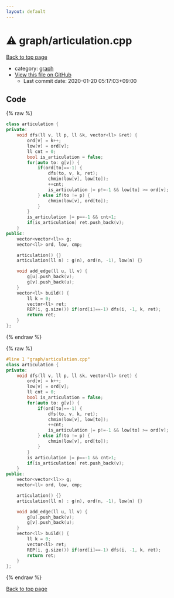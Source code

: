 ```yaml
---
layout: default
---
```


<!-- mathjax config similar to math.stackexchange -->
<script type="text/javascript" async
  src="https://cdnjs.cloudflare.com/ajax/libs/mathjax/2.7.5/MathJax.js?config=TeX-MML-AM_CHTML">
</script>
<script type="text/x-mathjax-config">
  MathJax.Hub.Config({
    TeX: { equationNumbers: { autoNumber: "AMS" }},
    tex2jax: {
      inlineMath: [ ['$','$'] ],
      processEscapes: true
    },
    "HTML-CSS": { matchFontHeight: false },
    displayAlign: "left",
    displayIndent: "2em"
  });
</script>

<script type="text/javascript" src="https://cdnjs.cloudflare.com/ajax/libs/jquery/3.4.1/jquery.min.js"></script>
<script src="https://cdn.jsdelivr.net/npm/jquery-balloon-js@1.1.2/jquery.balloon.min.js" integrity="sha256-ZEYs9VrgAeNuPvs15E39OsyOJaIkXEEt10fzxJ20+2I=" crossorigin="anonymous"></script>
<script type="text/javascript" src="../../assets/js/copy-button.js"></script>
<link rel="stylesheet" href="../../assets/css/copy-button.css" />


# :warning: graph/articulation.cpp

<a href="../../index.html">Back to top page</a>

* category: <a href="../../index.html#f8b0b924ebd7046dbfa85a856e4682c8">graph</a>
* <a href="{{ site.github.repository_url }}/blob/master/graph/articulation.cpp">View this file on GitHub</a>
    - Last commit date: 2020-01-20 05:17:03+09:00




## Code

<a id="unbundled"></a>
{% raw %}
```cpp
class articulation {
private:
    void dfs(ll v, ll p, ll &k, vector<ll> &ret) {
        ord[v] = k++;
        low[v] = ord[v];
        ll cnt = 0;
        bool is_articulation = false;
        for(auto to: g[v]) {
            if(ord[to]==-1) {
                dfs(to, v, k, ret);
                chmin(low[v], low[to]);
                ++cnt;
                is_articulation |= p!=-1 && low[to] >= ord[v]; 
            } else if(to != p) {
                chmin(low[v], ord[to]);
            }
        }
        is_articulation |= p==-1 && cnt>1;
        if(is_articulation) ret.push_back(v);
    }
public:
    vector<vector<ll>> g;
    vector<ll> ord, low, cmp;

    articulation() {}
    articulation(ll n) : g(n), ord(n, -1), low(n) {}

    void add_edge(ll u, ll v) {
        g[u].push_back(v);
        g[v].push_back(u);
    }
    vector<ll> build() {
        ll k = 0;
        vector<ll> ret;
        REP(i, g.size()) if(ord[i]==-1) dfs(i, -1, k, ret);
        return ret;
    }
};
```
{% endraw %}

<a id="bundled"></a>
{% raw %}
```cpp
#line 1 "graph/articulation.cpp"
class articulation {
private:
    void dfs(ll v, ll p, ll &k, vector<ll> &ret) {
        ord[v] = k++;
        low[v] = ord[v];
        ll cnt = 0;
        bool is_articulation = false;
        for(auto to: g[v]) {
            if(ord[to]==-1) {
                dfs(to, v, k, ret);
                chmin(low[v], low[to]);
                ++cnt;
                is_articulation |= p!=-1 && low[to] >= ord[v]; 
            } else if(to != p) {
                chmin(low[v], ord[to]);
            }
        }
        is_articulation |= p==-1 && cnt>1;
        if(is_articulation) ret.push_back(v);
    }
public:
    vector<vector<ll>> g;
    vector<ll> ord, low, cmp;

    articulation() {}
    articulation(ll n) : g(n), ord(n, -1), low(n) {}

    void add_edge(ll u, ll v) {
        g[u].push_back(v);
        g[v].push_back(u);
    }
    vector<ll> build() {
        ll k = 0;
        vector<ll> ret;
        REP(i, g.size()) if(ord[i]==-1) dfs(i, -1, k, ret);
        return ret;
    }
};
```
{% endraw %}

<a href="../../index.html">Back to top page</a>

